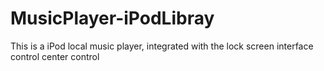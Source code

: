 # MusicPlayer-iPodLibray
This is a iPod local music player, integrated with the lock screen interface control center control
